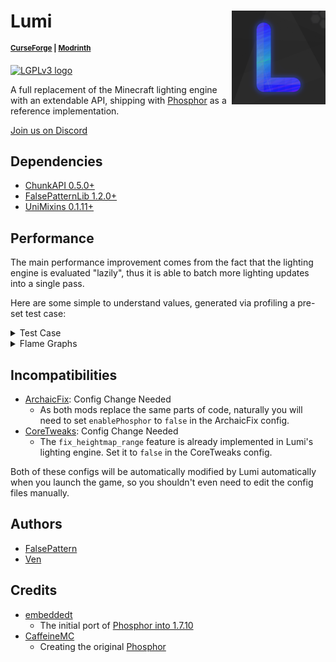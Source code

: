 # Lumi <img src="src/main/resources/assets/lumi/lumi_logo_small.png" align="right" width=150>

<sup>**[CurseForge](https://www.curseforge.com/minecraft/mc-mods/lumi) | [Modrinth](https://modrinth.com/mod/lumi1710)**</sup>

<a rel="license" href="https://www.gnu.org/licenses/lgpl-3.0.en.html"><img alt="LGPLv3 logo" style="border-width:0" src="https://www.gnu.org/graphics/lgplv3-with-text-162x68.png" /></a>

A full replacement of the Minecraft lighting engine with an extendable API, shipping
with [Phosphor](src/main/java/com/falsepattern/lumi/internal/lighting/phosphor/PhosphorLightingEngine.java) as a
reference implementation.

[Join us on Discord](https://discord.gg/h7XAeCSfbT)

## Dependencies

- [ChunkAPI 0.5.0+](https://github.com/FalsePattern/ChunkAPI)
- [FalsePatternLib 1.2.0+](https://github.com/FalsePattern/FalsePatternLib)
- [UniMixins 0.1.11+](https://github.com/LegacyModdingMC/UniMixins)

## Performance

The main performance improvement comes from the fact that the lighting engine is evaluated "lazily", thus it is able to batch more lighting updates
into a single pass.

Here are some simple to understand values, generated via profiling a pre-set test case:

<details>
<summary>Test Case</summary>

- World Type: Default
- World Seed: 123
- Game Mode: Creative
- Render Distance: 16

Profiler is started right before clicking Create New World, and stopped after 10 seconds of flying in a straight line in creative mode.

Without Lumi, the active server time spent in lighting engine is 34% of the total active server time (not counting when the server thread is sleeping).

With Lumi, this fraction goes down to 13%, or an approximately 2.5x performance increase over vanilla.

</details>

<details>
<summary>Flame Graphs</summary>

Horizontal axis is time, vertical axis is the call stack. The blue highlighted parts are calls to the lighting engine update method.

![Flame Graph Without Lumi](docs/Flame_No_Lumi.png)

![Flame Graph With Lumi](docs/Flame_Yes_Lumi.png)

</details>

## Incompatibilities

- [ArchaicFix](https://github.com/embeddedt/ArchaicFix): Config Change Needed
  - As both mods replace the same parts of code, naturally you will need to set `enablePhosphor` to `false` in the
    ArchaicFix config.
- [CoreTweaks](https://github.com/makamys/CoreTweaks): Config Change Needed
  - The `fix_heightmap_range` feature is already implemented in Lumi's lighting engine. Set it to `false` in the
    CoreTweaks config.

Both of these configs will be automatically modified by Lumi automatically when you launch the game, so you shouldn't even
need to edit the config files manually.

## Authors

- [FalsePattern](https://github.com/FalsePattern)
- [Ven](https://github.com/basdxz)

## Credits

- [embeddedt](https://github.com/embeddedt)
  - The initial port
    of [Phosphor into 1.7.10](https://github.com/embeddedt/ArchaicFix/blob/main/src/main/java/org/embeddedt/archaicfix/lighting/world/lighting/LightingEngine.java)
- [CaffeineMC](https://github.com/CaffeineMC)
  - Creating the original [Phosphor](https://github.com/CaffeineMC/phosphor-fabric)
